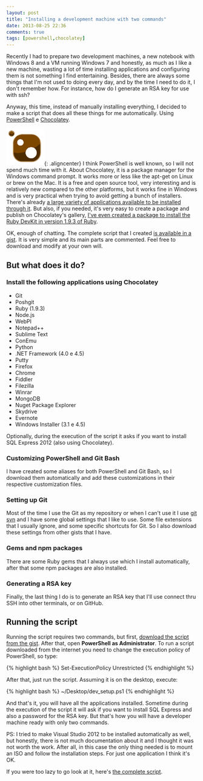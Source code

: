 ```yaml
---
layout: post
title: "Installing a development machine with two commands"
date: 2013-08-25 22:36
comments: true
tags: [powershell,chocolatey]
---
```

Recently I had to prepare two development machines, a new notebook with Windows 8 and a VM running Windows 7 and honestly, as much as I like a new machine, wasting a lot of time installing applications and configuring them is not something I find entertaining. Besides, there are always some things that I'm not used to doing every day, and by the time I need to do it, I don't remember how. For instance, how do I generate an RSA key for use with ssh?

Anyway, this time, instead of manually installing everything, I decided to make a script that does all these things for me automatically. Using [PowerShell](http://technet.microsoft.com/en-us/scriptcenter/dd742419.aspx) e [Chocolatey](http://chocolatey.org).

![Chocolatey](/images/2013/08/chocolateyicon.gif){: .aligncenter} I think PowerShell is well known, so I will not spend much time with it. About Chocolatey, it is a package manager for the Windows command prompt. It works more or less like the apt-get on Linux or brew on the Mac. It is a free and open source tool, very interesting and is relatively new compared to the other platforms, but it works fine in Windows and is very practical when trying to avoid getting a bunch of installers. There's already [a large variety of applications available to be installed through it](http://chocolatey.org/packages). But also, if you needed, it's very easy to create a package and publish on Chocolatey's gallery, [I've even created a package to install the Ruby DevKit in version 1.9.3 of Ruby](http://chocolatey.org/packages/ruby.devkit.ruby193).

OK, enough of chatting. The complete script that I created [is available in a gist](https://gist.github.com/vintem/6334646). It is very simple and its main parts are commented. Feel free to download and modify at your own will.

## But what does it do?

### Install the following applications using Chocolatey

*  Git
* Poshgit
* Ruby (1.9.3)
* Node.js
* WebPI
* Notepad++
* Sublime Text
* ConEmu
* Python
* .NET Framework (4.0 e 4.5)
* Putty
* Firefox
* Chrome
* Fiddler
* Filezilla
* Winrar
* MongoDB
* Nuget Package Explorer
* Skydrive
* Evernote
* Windows Installer (3.1 e 4.5)

Optionally, during the execution of the script it asks if you want to install SQL Express 2012 (also using Chocolatey).

### Customizing PowerShell and Git Bash

I have created some aliases for both PowerShell and Git Bash, so I download them automatically and add these customizations in their respective customization files.

### Setting up Git

Most of the time I use the Git as my repository or when I can't use it I use [git svn](http://git-scm.com/book/ch8-1.html) and I have some global settings that I like to use. Some file extensions that I usually ignore, and some specific shortcuts for Git. So I also download these settings from other gists that I have.

### Gems and npm packages

There are some Ruby gems that I always use which I install automatically, after that some npm packages are also installed.

### Generating a RSA key

Finally, the last thing I do is to generate an RSA key that I'll use connect thru SSH into other terminals, or on GitHub.

## Running the script

Running the script requires two commands, but first, [download the script from the gist](https://gist.github.com/vintem/6334646). After that, open **PowerShell as Administrator**. To run a script downloaded from the internet you need to change the execution policy of PowerShell, so type:

{% highlight bash %}
Set-ExecutionPolicy Unrestricted
{% endhighlight %}

After that, just run the script. Assuming it is on the desktop, execute:

{% highlight bash %}
~/Desktop/dev_setup.ps1
{% endhighlight %}

And that's it, you will have all the applications installed. Sometime during the execution of the script it will ask if you want to install SQL Express and also a password for the RSA key. But that's how you will have a developer machine ready with only two commands.

PS: I tried to make Visual Studio 2012 to be installed automatically as well, but honestly, there is not much documentation about it and I thought it was not worth the work. After all, in this case the only thing needed is to mount an ISO and follow the installation steps. For just one application I think it's OK.

If you were too lazy to go look at it, here's [the complete script](https://gist.github.com/vintem/6334646#file-dev_setup-ps1).

